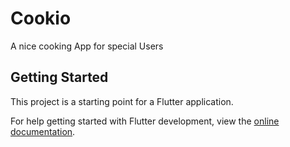 # Cookio
A nice cooking App for special Users

## Getting Started

This project is a starting point for a Flutter application.

For help getting started with Flutter development, view the
[online documentation](https://docs.flutter.dev/).
